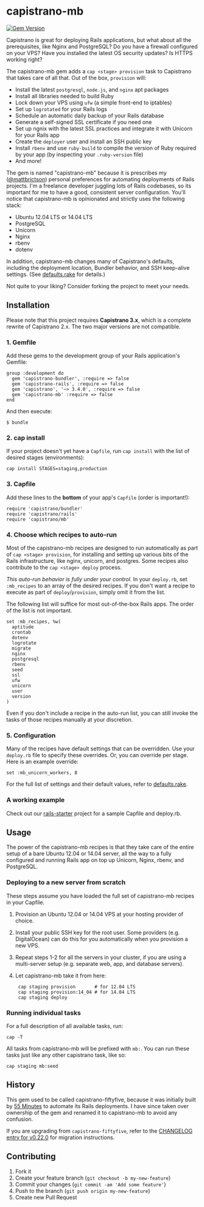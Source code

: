 # capistrano-mb

[![Gem Version](https://badge.fury.io/rb/capistrano-mb.svg)](http://badge.fury.io/rb/capistrano-mb)

Capistrano is great for deploying Rails applications, but what about all the prerequisites, like Nginx and PostgreSQL? Do you have a firewall configured on your VPS? Have you installed the latest OS security updates? Is HTTPS working right?

The capistrano-mb gem adds a `cap <stage> provision` task to Capistrano that takes care of all that. Out of the box, `provision` will:

* Install the latest `postgresql`, `node.js`, and `nginx` apt packages
* Install all libraries needed to build Ruby
* Lock down your VPS using `ufw` (a simple front-end to iptables)
* Set up `logrotated` for your Rails logs
* Schedule an automatic daily backup of your Rails database
* Generate a self-signed SSL certificate if you need one
* Set up ngnix with the latest SSL practices and integrate it with Unicorn for your Rails app
* Create the `deployer` user and install an SSH public key
* Install `rbenv` and use `ruby-build` to compile the version of Ruby required by your app (by inspecting your `.ruby-version` file)
* And more!

The gem is named "capistrano-mb" because it is prescribes my ([@mattbrictson](https://github.com/mattbrictson)) personal preferences for automating deployments of Rails projects. I'm a freelance developer juggling lots of Rails codebases, so its important for me to have a good, consistent server configuration. You'll notice that capistrano-mb is opinionated and strictly uses the following stack:

* Ubuntu 12.04 LTS or 14.04 LTS
* PostgreSQL
* Unicorn
* Nginx
* rbenv
* dotenv

In addition, capistrano-mb changes many of Capistrano's defaults, including the deployment location, Bundler behavior, and SSH keep-alive settings. (See [defaults.rake][] for details.)

Not quite to your liking? Consider forking the project to meet your needs.


## Installation

Please note that this project requires **Capistrano 3.x**, which is a complete
rewrite of Capistrano 2.x. The two major versions are not compatible.

### 1. Gemfile

Add these gems to the development group of your Rails application's Gemfile:

    group :development do
      gem 'capistrano-bundler', :require => false
      gem 'capistrano-rails', :require => false
      gem 'capistrano', '~> 3.4.0', :require => false
      gem 'capistrano-mb' :require => false
    end

And then execute:

    $ bundle


### 2. cap install

If your project doesn't yet have a `Capfile`, run `cap install` with the list
of desired stages (environments):

    cap install STAGES=staging,production


### 3. Capfile

Add these lines to the **bottom** of your app's `Capfile`
(order is important!):

    require 'capistrano/bundler'
    require 'capistrano/rails'
    require 'capistrano/mb'


### 4. Choose which recipes to auto-run

Most of the capistrano-mb recipes are designed to run automatically as part of `cap <stage> provision`, for installing and setting up various bits of the Rails infrastructure, like nginx, unicorn, and postgres. Some recipes also contribute to the `cap <stage> deploy` process.

*This auto-run behavior is fully under your control.*  In your `deploy.rb`,
set `:mb_recipes` to an array of the desired recipes.
If you don't want a recipe to execute as part of `deploy`/`provision`, simply omit it from
the list.

The following list will suffice for most out-of-the-box Rails apps. The order of the list is not important.

    set :mb_recipes, %w(
      aptitude
      crontab
      dotenv
      logrotate
      migrate
      nginx
      postgresql
      rbenv
      seed
      ssl
      ufw
      unicorn
      user
      version
    )

Even if you don't include a recipe in the auto-run list, you can still invoke
the tasks of those recipes manually at your discretion.


### 5. Configuration

Many of the recipes have default settings that can be overridden. Use your
`deploy.rb` file to specify these overrides. Or, you can override per stage.
Here is an example override:

    set :mb_unicorn_workers, 8

For the full list of settings and their default values, refer to
[defaults.rake][].


### A working example

Check out our [rails-starter][] project for a sample Capfile and deploy.rb.

## Usage

The power of the capistrano-mb recipes is that they take care of the
entire setup of a bare Ubuntu 12.04 or 14.04 server, all the way to a fully configured
and running Rails app on top up Unicorn, Nginx, rbenv, and PostgreSQL.

### Deploying to a new server from scratch

These steps assume you have loaded the full set of capistrano-mb
recipes in your Capfile.

1. Provision an Ubuntu 12.04 or 14.04 VPS at your hosting provider of choice.
2. Install your public SSH key for the root user. Some providers (e.g. DigitalOcean) can do this for you automatically when you provision a new VPS.
3. Repeat steps 1-2 for all the servers in your cluster, if you are using
   a multi-server setup (e.g. separate web, app, and database servers).
4. Let capistrano-mb take it from here:

        cap staging provision       # for 12.04 LTS
        cap staging provision:14_04 # for 14.04 LTS
        cap staging deploy

### Running individual tasks

For a full description of all available tasks, run:

    cap -T

All tasks from capistrano-mb will be prefixed with `mb:`. You
can run these tasks just like any other capistrano task, like so:

    cap staging mb:seed


## History

This gem used to be called capistrano-fiftyfive, because it was initially built by [55 Minutes](http://55minutes.com) to automate its Rails deployments. I have since taken over ownership of the gem and renamed it to capistrano-mb to avoid any confusion.

If you are upgrading from `capistrano-fiftyfive`, refer to the [CHANGELOG entry for v0.22.0](CHANGELOG.md#0220-2015-06-22) for migration instructions.

## Contributing

1. Fork it
2. Create your feature branch (`git checkout -b my-new-feature`)
3. Commit your changes (`git commit -am 'Add some feature'`)
4. Push to the branch (`git push origin my-new-feature`)
5. Create new Pull Request


[Postmark]:https://postmarkapp.com
[cast337]:http://railscasts.com/episodes/337-capistrano-recipes
[cast373]:http://railscasts.com/episodes/373-zero-downtime-deployment
[defaults.rake]:lib/capistrano/tasks/defaults.rake
[rails-starter]:https://github.com/mattbrictson/rails-starter/tree/master/config
